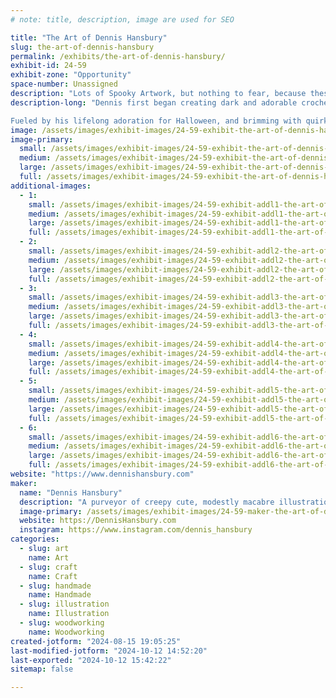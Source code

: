 ```yaml
---
# note: title, description, image are used for SEO

title: "The Art of Dennis Hansbury"
slug: the-art-of-dennis-hansbury
permalink: /exhibits/the-art-of-dennis-hansbury/
exhibit-id: 24-59
exhibit-zone: "Opportunity"
space-number: Unassigned
description: "Lots of Spooky Artwork, but nothing to fear, because these items can be displayed any time of year."
description-long: "Dennis first began creating dark and adorable crocheted animals and undead zombie plushies from his little Arizona apartment in 2005, finding loving homes for them across the world through his first shop on Etsy. As time passed and he moved to Florida, where new passions were ignited – gallery shows and fine art became the focus, but he never stopped incorporating his gloomy, gothic, and gory aesthetic into the  artwork. The passion for creating one-of-a-kind, handmade items would inspire him further, and woodworking soon became a permanent staple in his artwork.

Fueled by his lifelong adoration for Halloween, and brimming with quirky poems that provide a deeper dimension to his work, Dennis continues to bring life to the vast array of untold stories and subtle whispers he carries with him each day."
image: /assets/images/exhibit-images/24-59-exhibit-the-art-of-dennis-hansbury-meworkingcropped-large.jpg
image-primary: 
  small: /assets/images/exhibit-images/24-59-exhibit-the-art-of-dennis-hansbury-meworkingcropped-small.jpg
  medium: /assets/images/exhibit-images/24-59-exhibit-the-art-of-dennis-hansbury-meworkingcropped-medium.jpg
  large: /assets/images/exhibit-images/24-59-exhibit-the-art-of-dennis-hansbury-meworkingcropped-large.jpg
  full: /assets/images/exhibit-images/24-59-exhibit-the-art-of-dennis-hansbury-meworkingcropped-full.jpg
additional-images: 
  - 1:
    small: /assets/images/exhibit-images/24-59-exhibit-addl1-the-art-of-dennis-hansbury-dh-framedfauxfledermauscollection-small.jpg
    medium: /assets/images/exhibit-images/24-59-exhibit-addl1-the-art-of-dennis-hansbury-dh-framedfauxfledermauscollection-medium.jpg
    large: /assets/images/exhibit-images/24-59-exhibit-addl1-the-art-of-dennis-hansbury-dh-framedfauxfledermauscollection-large.jpg
    full: /assets/images/exhibit-images/24-59-exhibit-addl1-the-art-of-dennis-hansbury-dh-framedfauxfledermauscollection-full.jpg
  - 2:
    small: /assets/images/exhibit-images/24-59-exhibit-addl2-the-art-of-dennis-hansbury-dh-house-small.jpg
    medium: /assets/images/exhibit-images/24-59-exhibit-addl2-the-art-of-dennis-hansbury-dh-house-medium.jpg
    large: /assets/images/exhibit-images/24-59-exhibit-addl2-the-art-of-dennis-hansbury-dh-house-large.jpg
    full: /assets/images/exhibit-images/24-59-exhibit-addl2-the-art-of-dennis-hansbury-dh-house-full.jpg
  - 3:
    small: /assets/images/exhibit-images/24-59-exhibit-addl3-the-art-of-dennis-hansbury-dh-pridebats-small.jpg
    medium: /assets/images/exhibit-images/24-59-exhibit-addl3-the-art-of-dennis-hansbury-dh-pridebats-medium.jpg
    large: /assets/images/exhibit-images/24-59-exhibit-addl3-the-art-of-dennis-hansbury-dh-pridebats-large.jpg
    full: /assets/images/exhibit-images/24-59-exhibit-addl3-the-art-of-dennis-hansbury-dh-pridebats-full.jpg
  - 4:
    small: /assets/images/exhibit-images/24-59-exhibit-addl4-the-art-of-dennis-hansbury-dh-seasonalskeletons-small.jpg
    medium: /assets/images/exhibit-images/24-59-exhibit-addl4-the-art-of-dennis-hansbury-dh-seasonalskeletons-medium.jpg
    large: /assets/images/exhibit-images/24-59-exhibit-addl4-the-art-of-dennis-hansbury-dh-seasonalskeletons-large.jpg
    full: /assets/images/exhibit-images/24-59-exhibit-addl4-the-art-of-dennis-hansbury-dh-seasonalskeletons-full.jpg
  - 5:
    small: /assets/images/exhibit-images/24-59-exhibit-addl5-the-art-of-dennis-hansbury-dh-skeletoncoffins-small.jpg
    medium: /assets/images/exhibit-images/24-59-exhibit-addl5-the-art-of-dennis-hansbury-dh-skeletoncoffins-medium.jpg
    large: /assets/images/exhibit-images/24-59-exhibit-addl5-the-art-of-dennis-hansbury-dh-skeletoncoffins-large.jpg
    full: /assets/images/exhibit-images/24-59-exhibit-addl5-the-art-of-dennis-hansbury-dh-skeletoncoffins-full.jpg
  - 6:
    small: /assets/images/exhibit-images/24-59-exhibit-addl6-the-art-of-dennis-hansbury-dh-skeletongroup-small.jpg
    medium: /assets/images/exhibit-images/24-59-exhibit-addl6-the-art-of-dennis-hansbury-dh-skeletongroup-medium.jpg
    large: /assets/images/exhibit-images/24-59-exhibit-addl6-the-art-of-dennis-hansbury-dh-skeletongroup-large.jpg
    full: /assets/images/exhibit-images/24-59-exhibit-addl6-the-art-of-dennis-hansbury-dh-skeletongroup-full.jpg
website: "https://www.dennishansbury.com"
maker: 
  name: "Dennis Hansbury"
  description: "A purveyor of creepy cute, modestly macabre illustrations and handcrafted wooden home décor and artwork. Dennis Hansbury creates one-of-a-kind, hand painted wooden items, stickers, and prints."
  image-primary: /assets/images/exhibit-images/24-59-maker-the-art-of-dennis-hansbury-img-0956-medium.jpeg
  website: https://DennisHansbury.com
  instagram: https://www.instagram.com/dennis_hansbury
categories: 
  - slug: art
    name: Art
  - slug: craft
    name: Craft
  - slug: handmade
    name: Handmade
  - slug: illustration
    name: Illustration
  - slug: woodworking
    name: Woodworking
created-jotform: "2024-08-15 19:05:25"
last-modified-jotform: "2024-10-12 14:52:20"
last-exported: "2024-10-12 15:42:22"
sitemap: false

---
```

